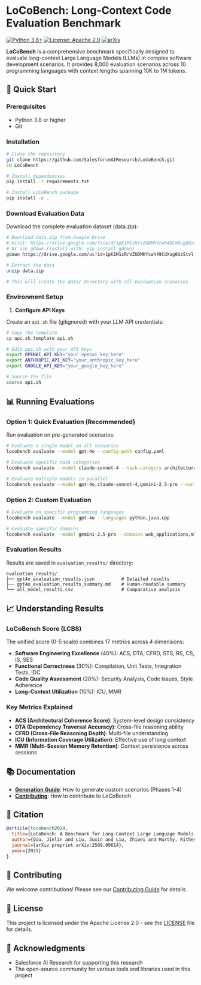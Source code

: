 # LoCoBench: Long-Context Code Evaluation Benchmark

[![Python 3.8+](https://img.shields.io/badge/python-3.8+-blue.svg)](https://www.python.org/downloads/)
[![License: Apache 2.0](https://img.shields.io/badge/License-Apache%202.0-blue.svg)](https://opensource.org/licenses/Apache-2.0)
[![arXiv](https://img.shields.io/badge/arXiv-2509.09614-b31b1b.svg)](https://arxiv.org/abs/2509.09614)

**LoCoBench** is a comprehensive benchmark specifically designed to evaluate long-context Large Language Models (LLMs) in complex software development scenarios. It provides 8,000 evaluation scenarios across 10 programming languages with context lengths spanning 10K to 1M tokens.

## 🚀 Quick Start

### Prerequisites

- Python 3.8 or higher
- Git

### Installation

```bash
# Clone the repository
git clone https://github.com/SalesforceAIResearch/LoCoBench.git
cd LoCoBench

# Install dependencies
pip install -r requirements.txt

# Install LoCoBench package
pip install -e .
```

### Download Evaluation Data

Download the complete evaluation dataset (data.zip):

```bash
# Download data.zip from Google Drive
# Visit: https://drive.google.com/file/d/1pK1M1sRrVZUDMKYcwh49CdXug0UzStvl/view?usp=sharing
# Or use gdown (install with: pip install gdown)
gdown https://drive.google.com/uc?id=1pK1M1sRrVZUDMKYcwh49CdXug0UzStvl

# Extract the data
unzip data.zip

# This will create the data/ directory with all evaluation scenarios
```

### Environment Setup

1. **Configure API Keys**

Create an `api.sh` file (gitignored) with your LLM API credentials:

```bash
# Copy the template
cp api.sh.template api.sh

# Edit api.sh with your API keys
export OPENAI_API_KEY="your_openai_key_here"
export ANTHROPIC_API_KEY="your_anthropic_key_here"
export GOOGLE_API_KEY="your_google_key_here"

# Source the file
source api.sh
```


## 📊 Running Evaluations

### Option 1: Quick Evaluation (Recommended)

Run evaluation on pre-generated scenarios:

```bash
# Evaluate a single model on all scenarios
locobench evaluate --model gpt-4o --config-path config.yaml

# Evaluate specific task categories
locobench evaluate --model claude-sonnet-4 --task-category architectural_understanding --difficulty hard

# Evaluate multiple models in parallel
locobench evaluate --model gpt-4o,claude-sonnet-4,gemini-2.5-pro --config-path config.yaml
```

### Option 2: Custom Evaluation

```bash
# Evaluate on specific programming languages
locobench evaluate --model gpt-4o --languages python,java,cpp

# Evaluate specific domains
locobench evaluate --model gemini-2.5-pro --domains web_applications,ml_systems
```

### Evaluation Results

Results are saved in `evaluation_results/` directory:

```
evaluation_results/
├── gpt4o_evaluation_results.json          # Detailed results
├── gpt4o_evaluation_results_summary.md    # Human-readable summary
└── all_model_results.csv                  # Comparative analysis
```

## 📈 Understanding Results

### LoCoBench Score (LCBS)

The unified score (0-5 scale) combines 17 metrics across 4 dimensions:

- **Software Engineering Excellence** (40%): ACS, DTA, CFRD, STS, RS, CS, IS, SES
- **Functional Correctness** (30%): Compilation, Unit Tests, Integration Tests, IDC  
- **Code Quality Assessment** (20%): Security Analysis, Code Issues, Style Adherence
- **Long-Context Utilization** (10%): ICU, MMR

### Key Metrics Explained

- **ACS (Architectural Coherence Score)**: System-level design consistency
- **DTA (Dependency Traversal Accuracy)**: Cross-file reasoning ability
- **CFRD (Cross-File Reasoning Depth)**: Multi-file understanding
- **ICU (Information Coverage Utilization)**: Effective use of long context
- **MMR (Multi-Session Memory Retention)**: Context persistence across sessions


## 📚 Documentation

- **[Generation Guide](LoCoBench_generation.md)**: How to generate custom scenarios (Phases 1-4)
- **[Contributing](CONTRIBUTING.md)**: How to contribute to LoCoBench

## 📄 Citation

```bibtex
@article{locobench2024,
  title={LoCoBench: A Benchmark for Long-Context Large Language Models in Complex Software Engineering},
  author={Qiu, Jielin and Liu, Zuxin and Liu, Zhiwei and Murthy, Rithesh and Zhang, Jianguo and Chen, Haolin and Wang, Shiyu and Zhu, Ming and Yang, Liangwei and Tan, Juntao and Cen, Zhepeng and Qian, Cheng and Heinecke, Shelby and Yao, Weiran and Savarese, Silvio and Xiong, Caiming and Wang, Huan},
  journal={arXiv preprint arXiv:2509.09614},
  year={2025}
}
```

## 🤝 Contributing

We welcome contributions! Please see our [Contributing Guide](CONTRIBUTING.md) for details.

## 📜 License

This project is licensed under the Apache License 2.0 - see the [LICENSE](LICENSE) file for details.

## 🙏 Acknowledgments

- Salesforce AI Research for supporting this research
- The open-source community for various tools and libraries used in this project

